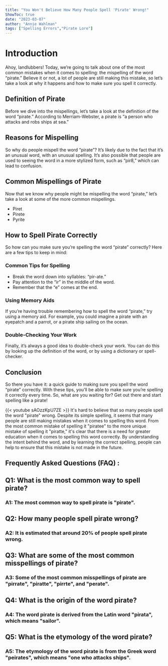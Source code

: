```yaml
---
title: "You Won't Believe How Many People Spell 'Pirate' Wrong!"
ShowToc: true 
date: "2023-03-07"
author: "Annie Wahlman" 
tags: ["Spelling Errors","Pirate Lore"]
---
```

# Introduction

Ahoy, landlubbers! Today, we’re going to talk about one of the most common mistakes when it comes to spelling: the mispelling of the word “pirate.” Believe it or not, a lot of people are still making this mistake, so let’s take a look at why it happens and how to make sure you spell it correctly.

## Definition of Pirate

Before we dive into the mispellings, let’s take a look at the definition of the word “pirate.” According to Merriam-Webster, a pirate is “a person who attacks and robs ships at sea.”

## Reasons for Mispelling

So why do people mispell the word “pirate”? It’s likely due to the fact that it’s an unusual word, with an unusual spelling. It’s also possible that people are used to seeing the word in a more stylized form, such as “pir8,” which can lead to confusion.

## Common Mispellings of Pirate

Now that we know why people might be mispelling the word “pirate,” let’s take a look at some of the more common mispellings.

* Piret
* Pirete
* Pyrite

## How to Spell Pirate Correctly

So how can you make sure you’re spelling the word “pirate” correctly? Here are a few tips to keep in mind:

### Common Tips for Spelling

* Break the word down into syllables: “pir-ate.”
* Pay attention to the “ir” in the middle of the word.
* Remember that the “e” comes at the end.

### Using Memory Aids

If you’re having trouble remembering how to spell the word “pirate,” try using a memory aid. For example, you could imagine a pirate with an eyepatch and a parrot, or a pirate ship sailing on the ocean.

### Double-Checking Your Work

Finally, it’s always a good idea to double-check your work. You can do this by looking up the definition of the word, or by using a dictionary or spell-checker.

## Conclusion

So there you have it: a quick guide to making sure you spell the word “pirate” correctly. With these tips, you’ll be able to make sure you’re spelling it correctly every time. So, what are you waiting for? Get out there and start spelling like a pirate!

{{< youtube sAOzzKpU7ZE >}} 
It's hard to believe that so many people spell the word "pirate" wrong. Despite its simple spelling, it seems that many people are still making mistakes when it comes to spelling this word. From the most common mistake of spelling it "piratee" to the more unique mistake of spelling it "piratte," it's clear that there is a need for greater education when it comes to spelling this word correctly. By understanding the intent behind the word, and by learning the correct spelling, people can help to ensure that this mistake is not made in the future.

## Frequently Asked Questions (FAQ) :
<h2>Q1: What is the most common way to spell pirate?</h2>

<h3>A1: The most common way to spell pirate is "pirate".</h3>

<h2>Q2: How many people spell pirate wrong?</h2>

<h3>A2: It is estimated that around 20% of people spell pirate wrong.</h3>

<h2>Q3: What are some of the most common misspellings of pirate?</h2>

<h3>A3: Some of the most common misspellings of pirate are "pirrate", "piratte", "pirrte", and "perate".</h3>

<h2>Q4: What is the origin of the word pirate?</h2>

<h3>A4: The word pirate is derived from the Latin word "pirata", which means "sailor".</h3>

<h2>Q5: What is the etymology of the word pirate?</h2>

<h3>A5: The etymology of the word pirate is from the Greek word "peirates", which means "one who attacks ships".</h3>





